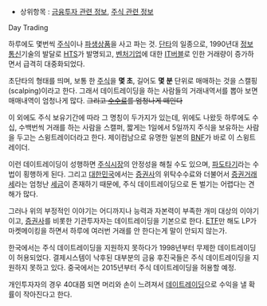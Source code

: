   * 상위항목 : [금융투자 관련 정보](%EA%B8%88%EC%9C%B5%ED%88%AC%EC%9E%90%20%EA%B4%80%EB%A0%A8%20%EC%A0%95%EB%B3%B4.md), [주식 관련 정보](%EC%A3%BC%EC%8B%9D%20%EA%B4%80%EB%A0%A8%20%EC%A0%95%EB%B3%B4.md)  

Day Trading

하루에도 몇번씩 [주식](%EC%A3%BC%EC%8B%9D.md)이나
[파생상품](%ED%8C%8C%EC%83%9D%EC%83%81%ED%92%88.md)을 사고 파는 것.
[단타](%EB%8B%A8%ED%83%80.md)의 일종으로, 1990년대
[정보통신](%EC%A0%95%EB%B3%B4%ED%86%B5%EC%8B%A0.md)기술의 발달로 [HTS](HTS.md)가
발명되고, [벤처기업](%EB%B2%A4%EC%B2%98%EA%B8%B0%EC%97%85.md)에 대한
[IT버블](IT%EB%B2%84%EB%B8%94.md)로 인한 거래량이 증가하면서 급격히 대중화되었다.

초단타의 형태를 띄며, 보통 한 [주식](%EC%A3%BC%EC%8B%9D.md)을 **몇 초**, 길어도 **몇 분** 단위로
매매하는 것을 스캘핑(scalping)이라고 한다. 그래서 데이트레이딩을 하는 사람들의 거래내역서를 뽑아 보면 매매내역이 엄청나게 많다.
<del>그리고 [수수료](%EC%88%98%EC%88%98%EB%A3%8C.md)를 엄청나게 떼인다</del>

이 외에도 주식 보유기간에 따라 그 명칭이 두가지가 있는데, 위에도 나왔듯 하루에도 수십, 수백번씩 거래를 하는 사람을 스캘퍼, 짧게는
1일에서 5일까지 주식을 보유하는 사람을 두고는 스윙트레이더라고 한다. 제이컴남으로 유명한 일본의 [BNF](BNF.md)가 바로 이
스윙트레이더.

이런 데이트레이딩이 성행하면 [주식시장](%EC%A3%BC%EC%8B%9D%EC%8B%9C%EC%9E%A5.md)의 안정성을 해칠 수도
있으며, [파도타기](%ED%8C%8C%EB%8F%84%ED%83%80%EA%B8%B0.md)라는 수법이 횡행하게 된다. 그리고
[대한민국](%EB%8C%80%ED%95%9C%EB%AF%BC%EA%B5%AD.md)에서는
[증권사](%EC%A6%9D%EA%B6%8C%EC%82%AC.md)의 위탁수수료와 더불어서
[증권거래세](%EC%A6%9D%EA%B6%8C%EA%B1%B0%EB%9E%98%EC%84%B8.md)라는 엄청난
[세금](%EC%84%B8%EA%B8%88.md)이 존재하기 때문에, 주식 데이트레이딩으로 돈 벌기는 어렵다는 견해가 많다.

그러나 위의 부정적인 이야기는 어디까지나 능력과 자본력이 부족한 개미 대상의 이야기이고,
[증권사](%EC%A6%9D%EA%B6%8C%EC%82%AC.md)를 비롯한 기관투자자는 데이트레이딩을 기본으로 한다.
[ETF](ETF.md)만 해도 LP가 마켓메이킹을 하면서 하루에 여러번 거래를 안 한다는게 말이 안되지 않는가.

한국에서는 주식 데이트레이딩을 지원하지 못하다가 1998년부터 무제한 데이트레이딩이 허용되었다. 결제시스템이 낙후된 대부분의 금융 후진국들은
주식 데이트레이딩을 지원하지 못하고 있다. 중국에서는 2015년부터 주식 데이트레이딩을 허용할 예정.

개인투자자의 경우 40대쯤 되면 머리와 손이 느려져서
[데이트레이딩](%EB%8D%B0%EC%9D%B4%ED%8A%B8%EB%A0%88%EC%9D%B4%EB%94%A9.md)으로 수익을 낼
확률이 작아진다고 한다.

